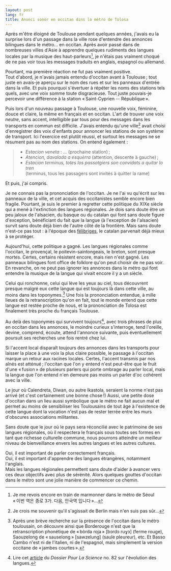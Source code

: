 ```yaml
---
layout: post
lang: fr
title: Anonci sonòr en occitan dins lo mètro de Tolosa
---
```


Après m'être éloigné de Toulouse pendant quelques années, j'avais eu la surprise lors d'un passage dans la ville rose d'entendre des annonces bilingues dans le métro... en occitan. Après avoir passé dans de nombreuses villes d'Asie à apprendre quelques rudiments des langues locales par la musique des haut-parleurs[^1], je n'étais pas vraiment choqué de ne pas voir tous les messages traduits en anglais, espagnol ou allemand.

[^1]: Je me revois encore en train de marmonner dans le métro de Séoul  
    « 이번 역은 종로 3가. 다음, 안국역 입니다 »...

Pourtant, ma première réaction ne fut pas vraiment positive.  
Tout d'abord, je n'avais jamais entendu d'occitan avant à Toulouse ; tout juste en avais-je aperçu sur le nom des rues et sur les panneaux d'entrée dans la ville. Et puis pourquoi s'évertuer à répéter les noms des stations tels quels, avec une voix somme toute disgracieuse. Tout juste pouvais-je percevoir une différence à la station « Saint-Cyprien -- République ».

Puis lors d'un nouveau passage à Toulouse, une nouvelle voix, féminine, douce et claire, la même en français et en occitan. L'art de trouver une voix *neutre*, sans accent, intelligible par tous pour des messages dans les transports en commun est difficile. J'avais entendu qu'une ville[^2] avait choisi d'enregistrer des voix d'enfants pour annoncer les stations de son système de transport. Ici l'exercice est plutôt réussi, et surtout les messages ne se résument pas au nom des stations. On entend également :

> - *Estacion veneta* : ... (prochaine station) ;
> - *Atencion, davalada a esquèrra* (attention, descente à gauche) ;
> - *Estacion terminus, totes los passatgiers son convidats a quitar lo tren*  
> (terminus, tous les passagers sont invités à quitter la rame)

[^2]: Je crois me souvenir qu'il s'agissait de Berlin mais n'en suis pas sûr...

Et puis, j'ai compris.

Je ne connais pas la prononciation de l'occitan. Je ne l'ai vu qu'écrit sur les panneaux de la ville, et cet acquis des occitanistes semble encore bien fragile. Pourtant, je suis le premier à regretter cette politique du XIXe siècle qui a mené à l'extinction des langues régionales. Je dois sans doute être un peu jaloux de l'alsacien, du basque ou du catalan qui font sans doute figure d'exception, bénéficiant du fait que la langue (à l'exception de l'alsacien) survit sans doute déjà bien de l'autre côté de la frontière. Mais sans doute n'est-ce pas tout : à l'époque des [félibriges](https://fr.wikipedia.org/wiki/Félibrige), le catalan parvenait déjà mieux à se protéger.

Aujourd'hui, cette politique a gagné. Les langues régionales comme l'occitan, le provençal, le poitevin-saintongeais, le breton, sont presque mortes. Certes, certains résistent encore, mais rien n'est gagné. Les panneaux bilingues font office de folklore qu'on peut choisir de ne pas voir. En revanche, on ne peut pas ignorer les annonces dans le métro qui font entendre la musique de la langue qui vivait encore il y a un siècle.

Celui qui ronchonne, celui qui lève les yeux au ciel, tous découvrent presque malgré eux cette langue qui est toujours là dans cette ville, au moins dans les toponymes.[^3] Une fois la prononciation entendue, à mille lieues de la retranscription qu'on en fait, tout le monde entend que cette langue est restée proche de nous, et la prononciation de Tolosa est finalement très proche du français Toulouse.

[^3]: Après une brève recherche sur la présence de l'occitan dans le métro toulousain, on découvre ainsi que Borderouge n'est que la retranscription phonétique de « bòrda roja » [bɔrdɔ ruɣɔ] (ferme rouge), Saouzelong de « sauselong » [sawzelung] (saule pleureur), etc. Et Basso Cambo n'est ni de l'italien, ni de l'espagnol, mais simplement la version occitane de « jambes courtes ».

Au delà des toponymes qui survivent toujours[^4], avec trois phrases de plus en occitan dans les annonces, le moindre curieux s'interroge, tend l'oreille, devine, comprend, écoute, attend l'annonce suivante, puis éventuellement poursuit ses recherches une fois rentré chez lui.

[^4]: Lire cet [article](http://www.pourlascience.fr/ewb_pages/a/article-le-vascon-premiere-langue-d-europe-32526.php) du *Dossier Pour La Science* no. 82 sur l'évolution des langues.

Si l'accent local disparaît toujours des annonces dans les transports pour laisser la place à une voix la plus claire possible, le passage à l'occitan marque un retour aux racines locales. Certes, l'accent transmis par nos aînés est atténué ; l'occitan que l'on y entend n'est peut-être que le fruit d'une « fusion » de plusieurs parlers qui porte ombrage au parler local, mais la langue que l'on entend n'en demeure pas moins un parler d'oc cohérent avec la ville.

Le jour où Calendreta, Diwan, ou autre Ikastola, seraient la norme n'est pas arrivé (et c'est certainement une bonne chose !) Aussi, une petite dose d'occitan dans un lieu aussi symbolique que le métro ne fait aucun mal et permet au moins de sensibiliser les Toulousains de tout âge à l'existence de cette langue dont la vocation n'est pas de rester terrée entre les murs d'obscures associations militantes.

Sans doute que le jour où le pays sera réconcilié avec le patrimoine de ses langues régionales, où il respectera le français sous toutes ses formes en tant que richesse culturelle commune, nous pourrons atteindre un meilleur niveau de bienveillance envers les autres langues et les autres cultures.

Oui, il est important de parler correctement français.  
Oui, il est important d'apprendre des langues étrangères, notamment l'anglais.  
Mais les langues régionales permettent sans doute d'aider à avancer vers ces deux objectifs avec plus de sérénité. Alors quelques gouttes d'occitan dans le métro sont une jolie manière de commencer ce chemin.
